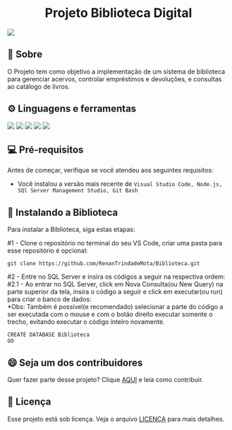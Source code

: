 <h1 align="center"> Projeto Biblioteca Digital</h1>



<img src="https://private-user-images.githubusercontent.com/165703307/405318417-61696ce5-a33b-4c9a-91f3-f48a838cf09a.png?jwt=eyJhbGciOiJIUzI1NiIsInR5cCI6IkpXVCJ9.eyJpc3MiOiJnaXRodWIuY29tIiwiYXVkIjoicmF3LmdpdGh1YnVzZXJjb250ZW50LmNvbSIsImtleSI6ImtleTUiLCJleHAiOjE3Mzc0Nzk0NDQsIm5iZiI6MTczNzQ3OTE0NCwicGF0aCI6Ii8xNjU3MDMzMDcvNDA1MzE4NDE3LTYxNjk2Y2U1LWEzM2ItNGM5YS05MWYzLWY0OGE4MzhjZjA5YS5wbmc_WC1BbXotQWxnb3JpdGhtPUFXUzQtSE1BQy1TSEEyNTYmWC1BbXotQ3JlZGVudGlhbD1BS0lBVkNPRFlMU0E1M1BRSzRaQSUyRjIwMjUwMTIxJTJGdXMtZWFzdC0xJTJGczMlMkZhd3M0X3JlcXVlc3QmWC1BbXotRGF0ZT0yMDI1MDEyMVQxNzA1NDRaJlgtQW16LUV4cGlyZXM9MzAwJlgtQW16LVNpZ25hdHVyZT01NDFkOTA1NWU2ZjQzMTg5YmMxMGRmOTM4ODVjOWE2NTk3YzZlZDBiMDY2ZmNiYzg0Y2EwNTg2Y2ZiNjAxODNjJlgtQW16LVNpZ25lZEhlYWRlcnM9aG9zdCJ9.oKiEBDym5_TYXvKS1bpWaFK859iuYYHeVFUnGx1BQLw">



## 📖 Sobre 

O Projeto tem como objetivo a implementação de um sistema de biblioteca para gerenciar acervos, controlar empréstimos e devoluções, e consultas ao catálogo de livros.

## ⚙️ Linguagens e ferramentas 
<div class="ferramentas">
<img src="https://img.shields.io/badge/HTML5-E34F26?style=for-the-badge&logo=html5&logoColor=white"> 
<img src="https://img.shields.io/badge/CSS3-1572B6?style=for-the-badge&logo=css3&logoColor=white"> 
<img src="https://img.shields.io/badge/JavaScript-F7DF1E?style=for-the-badge&logo=javascript&logoColor=black"> 
<img src="https://img.shields.io/badge/Node.js-43853D?style=for-the-badge&logo=node.js&logoColor=white">
<img src="https://img.shields.io/badge/Microsoft_SQL_Server-CC2927?style=for-the-badge&logo=microsoft-sql-server&logoColor=white"> 
</div>

## 💻 Pré-requisitos

Antes de começar, verifique se você atendeu aos seguintes requisitos:

- Você instalou a versão mais recente de `Visual Studio Code, Node.js, SQl Server Management Studio, Git Bash`
  

## 🚀 Instalando a Biblioteca

Para instalar a Biblioteca, siga estas etapas:

#1 - Clone o repositório no terminal do seu VS Code, criar uma pasta para esse repositório é opcional:
```
git clone https://github.com/RenanTrindadeMota/Biblioteca.git
```
#2 - Entre no SQL Server e insira os códigos a seguir na respectiva ordem: <br>
#2.1 - Ao entrar no SQL Server, click em Nova Consulta(ou New Query) na parte superior da tela, insira o código a seguir  e click em executar(ou run) para criar o banco de dados: <br>
*Obs: Também é possível(e recomendado) selecionar a parte do código a ser executada com o mouse e com o botão direito executar somente o trecho, evitando executar o código inteiro novamente.
```
CREATE DATABASE Biblioteca
GO
```


## 😄 Seja um dos contribuidores

Quer fazer parte desse projeto? Clique [AQUI](CONTRIBUTING.md) e leia como contribuir.

## 📝 Licença

Esse projeto está sob licença. Veja o arquivo [LICENÇA](LICENSE.md) para mais detalhes.
